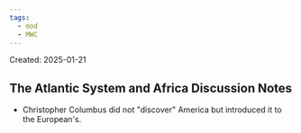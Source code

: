 ```yaml
---
tags:
  - mod
  - MWC
---
```

Created: 2025-01-21

## The Atlantic System and Africa Discussion Notes
- Christopher Columbus did not "discover" America but introduced it to the European's.